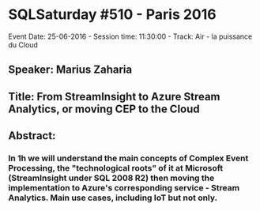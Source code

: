 # SQLSaturday #510 - Paris 2016
Event Date: 25-06-2016 - Session time: 11:30:00 - Track: Air - la puissance du Cloud
## Speaker: Marius Zaharia
## Title: From StreamInsight to Azure Stream Analytics, or moving CEP to the Cloud
## Abstract:
### In 1h we will understand the main concepts of Complex Event Processing, the "technological roots" of it at Microsoft (StreamInsight under SQL 2008 R2) then moving the implementation to Azure's corresponding service - Stream Analytics. Main use cases, including IoT but not only.
